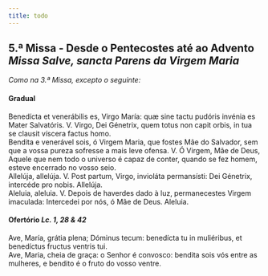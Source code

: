 ```yaml
---
title: todo
---
```

<h2 class="text-center">5.ª Missa - Desde o Pentecostes até ao Advento <em>Missa Salve, sancta Parens da Virgem Maria</em></h2>

<em>Como na 3.ª Missa, excepto o seguinte:</em>


<h4 class="text-center">Gradual</h4>
<div class="container-fluid">
<div class="row">
<div class="dropcap text-justify">
Benedícta et venerábilis es, Virgo María: quæ sine tactu pudóris invénia es Mater Salvatóris. V. Virgo, Dei Génetrix, quem totus non capit orbis, in tua se clausit víscera factus homo.
</div>
<div class="dropcap text-justify">
Bendita e venerável sois, ó Virgem Maria, que fostes Mãe do Salvador, sem que a vossa pureza sofresse a mais leve ofensa. V. Ó Virgem, Mãe de Deus, Aquele que nem todo o universo é capaz de conter, quando se fez homem, esteve encerrado no vosso seio.
</div>
<div class="text-justify">
Allelúja, allelúja. V. Post partum, Virgo, invioláta permansísti: Dei Génetrix, intercéde pro nobis. Allelúja.
</div>
<div class="text-justify">
Aleluia, aleluia. V. Depois de haverdes dado à luz, permanecestes Virgem imaculada: Intercedei por nós, ó Mãe de Deus. Aleluia.
</div>
</div>
</div>

<h4 class="text-center">Ofertório <em>Lc. 1, 28 & 42</em></h4>
<div class="container-fluid">
<div class="row">
<div class="dropcap text-justify">
Ave, María, grátia plena; Dóminus tecum: benedícta tu in muliéribus, et benedíctus fructus ventris tui.
</div>
<div class="dropcap text-justify">
Ave, Maria, cheia de graça: o Senhor é convosco: bendita sois vós entre as mulheres, e bendito é o fruto do vosso ventre.
</div>
</div>
</div>
